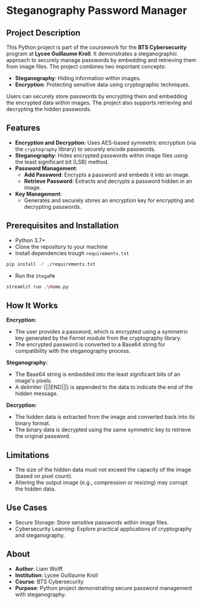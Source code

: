 # Steganography Password Manager

## Project Description

This Python project is part of the coursework for the **BTS Cybersecurity** program at **Lycee Guillaume Kroll**. It demonstrates a steganographic approach to securely manage passwords by embedding and retrieving them from image files.
The project combines two important concepts:
- **Steganography**: Hiding information within images.
- **Encryption**: Protecting sensitive data using cryptographic techniques.

Users can securely store passwords by encrypting them and embedding the encrypted data within images. The project also supports retrieving and decrypting the hidden passwords.

## Features

- **Encryption and Decryption**: Uses AES-based symmetric encryption (via the `cryptography` library) to securely encode passwords.
- **Steganography**: Hides encrypted passwords within image files using the least significant bit (LSB) method.
- **Password Management**:
  - **Add Password**: Encrypts a password and embeds it into an image.
  - **Retrieve Password**: Extracts and decrypts a password hidden in an image.
- **Key Management**:
  - Generates and securely stores an encryption key for encrypting and decrypting passwords.

## Prerequisites and Installation

- Python 3.7+
- Clone the repository to your machine
- Install dependencies trough `requirements.txt`

```bash
pip install -r ./requirements.txt
```
- Run the `StegaPW`
```bash
streamlit run .\Home.py
```

## How It Works

**Encryption:**
- The user provides a password, which is encrypted using a symmetric key generated by the Fernet module from the cryptography library.
- The encrypted password is converted to a Base64 string for compatibility with the steganography process.

**Steganography:**
- The Base64 string is embedded into the least significant bits of an image's pixels.
- A delimiter (|||END|||) is appended to the data to indicate the end of the hidden message.

**Decryption:**
- The hidden data is extracted from the image and converted back into its binary format.
- The binary data is decrypted using the same symmetric key to retrieve the original password.

## Limitations
- The size of the hidden data must not exceed the capacity of the image (based on pixel count).
- Altering the output image (e.g., compression or resizing) may corrupt the hidden data.

## Use Cases
- Secure Storage: Store sensitive passwords within image files.
- Cybersecurity Learning: Explore practical applications of cryptography and steganography.

## About
- **Author**: Liam Wolff
- **Institution**: Lycee Guillaume Kroll
- **Course**: BTS Cybersecurity
- **Purpose**: Python project demonstrating secure password management with steganography.
